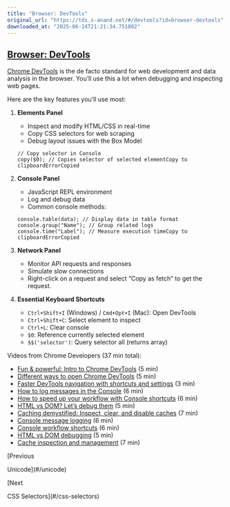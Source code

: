 ```yaml
---
title: "Browser: DevTools"
original_url: "https://tds.s-anand.net/#/devtools?id=browser-devtools"
downloaded_at: "2025-06-14T21:21:34.751802"
---
```


[Browser: DevTools](#/devtools?id=browser-devtools)
---------------------------------------------------

[Chrome DevTools](https://developer.chrome.com/docs/devtools/overview/) is the de facto standard for web development and data analysis in the browser.
You’ll use this a lot when debugging and inspecting web pages.

Here are the key features you’ll use most:

1. **Elements Panel**

   * Inspect and modify HTML/CSS in real-time
   * Copy CSS selectors for web scraping
   * Debug layout issues with the Box Model

   ```
   // Copy selector in Console
   copy($0); // Copies selector of selected elementCopy to clipboardErrorCopied
   ```
2. **Console Panel**

   * JavaScript REPL environment
   * Log and debug data
   * Common console methods:

   ```
   console.table(data); // Display data in table format
   console.group("Name"); // Group related logs
   console.time("Label"); // Measure execution timeCopy to clipboardErrorCopied
   ```
3. **Network Panel**

   * Monitor API requests and responses
   * Simulate slow connections
   * Right-click on a request and select “Copy as fetch” to get the request.
4. **Essential Keyboard Shortcuts**

   * `Ctrl+Shift+I` (Windows) / `Cmd+Opt+I` (Mac): Open DevTools
   * `Ctrl+Shift+C`: Select element to inspect
   * `Ctrl+L`: Clear console
   * `$0`: Reference currently selected element
   * `$$('selector')`: Query selector all (returns array)

Videos from Chrome Developers (37 min total):

* [Fun & powerful: Intro to Chrome DevTools](https://youtu.be/t1c5tNPpXjs) (5 min)
* [Different ways to open Chrome DevTools](https://youtu.be/X65TAP8a530) (5 min)
* [Faster DevTools navigation with shortcuts and settings](https://youtu.be/xHusjrb_34A) (3 min)
* [How to log messages in the Console](https://youtu.be/76U0gtuV9AY) (6 min)
* [How to speed up your workflow with Console shortcuts](https://youtu.be/hdRDTj6ObiE) (6 min)
* [HTML vs DOM? Let’s debug them](https://youtu.be/J-02VNxE7lE) (5 min)
* [Caching demystified: Inspect, clear, and disable caches](https://youtu.be/mSMb-aH6sUw) (7 min)
* [Console message logging](https://youtu.be/76U0gtuV9AY) (6 min)
* [Console workflow shortcuts](https://youtu.be/hdRDTj6ObiE) (6 min)
* [HTML vs DOM debugging](https://youtu.be/J-02VNxE7lE) (5 min)
* [Cache inspection and management](https://youtu.be/mSMb-aH6sUw) (7 min)

[Previous

Unicode](#/unicode)

[Next

CSS Selectors](#/css-selectors)